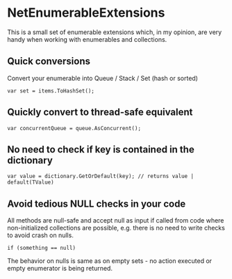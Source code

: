 # NetEnumerableExtensions

This is a small set of enumerable extensions which, in my opinion, are very handy when working with enumerables and collections.

## Quick conversions

Convert your enumerable into Queue / Stack / Set (hash or sorted)
```
var set = items.ToHashSet();
```

## Quickly convert to thread-safe equivalent
```
var concurrentQueue = queue.AsConcurrent();
```

## No need to check if key is contained in the dictionary
```
var value = dictionary.GetOrDefault(key); // returns value | default(TValue)
```

## Avoid tedious NULL checks in your code
All methods are null-safe and accept null as input if called from code where non-initialized collections are possible, 
e.g. there is no need to write checks to avoid crash on nulls.
```
if (something == null)
```
The behavior on nulls is same as on empty sets - no action executed or empty enumerator is being returned.
